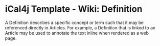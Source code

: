 # iCal4j Template - Wiki: Definition

A Definition describes a specific concept or term such that it may be referenced directly in Articles. For example,
a Definition that is linked to an Article may be used to annotate the text inline when rendered as a web page.
